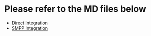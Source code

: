 # Please refer to the MD files below

- [Direct Integration](https://github.com/1engage/client-onboarding-flow/blob/main/1.1-Cloud-API_Direct_Integration.md)
- [SMPP Integration](https://github.com/1engage/client-onboarding-flow/blob/main/1.2-SMPP_Integration.md)